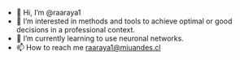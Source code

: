 - 👋 Hi, I’m @raaraya1
- 👀 I’m interested in methods and tools to achieve optimal or good decisions in a professional context.
- 🌱 I’m currently learning to use neuronal networks.
- 📫 How to reach me raaraya1@miuandes.cl

<!---
raaraya1/raaraya1 is a ✨ special ✨ repository because its `README.md` (this file) appears on your GitHub profile.
You can click the Preview link to take a look at your changes.
--->
